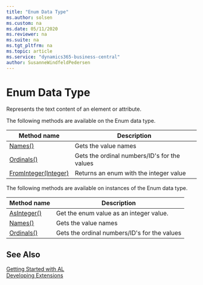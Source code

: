 ```yaml
---
title: "Enum Data Type"
ms.author: solsen
ms.custom: na
ms.date: 05/11/2020
ms.reviewer: na
ms.suite: na
ms.tgt_pltfrm: na
ms.topic: article
ms.service: "dynamics365-business-central"
author: SusanneWindfeldPedersen
---
```

[//]: # (START>DO_NOT_EDIT)
[//]: # (IMPORTANT:Do not edit any of the content between here and the END>DO_NOT_EDIT.)
[//]: # (Any modifications should be made in the .xml files in the ModernDev repo.)
# Enum Data Type
Represents the text content of an element or attribute.


The following methods are available on the Enum data type.


|Method name|Description|
|-----------|-----------|
|[Names()](enum-names--method.md)|Gets the value names|
|[Ordinals()](enum-ordinals--method.md)|Gets the ordinal numbers/ID's for the values|
|[FromInteger(Integer)](enum-frominteger-method.md)|Returns an enum with the integer value|

The following methods are available on instances of the Enum data type.

|Method name|Description|
|-----------|-----------|
|[AsInteger()](enum-asinteger-method.md)|Get the enum value as an integer value.|
|[Names()](enum-names--method.md)|Gets the value names|
|[Ordinals()](enum-ordinals--method.md)|Gets the ordinal numbers/ID's for the values|

[//]: # (IMPORTANT: END>DO_NOT_EDIT)
## See Also  
[Getting Started with AL](../../devenv-get-started.md)  
[Developing Extensions](../../devenv-dev-overview.md)  